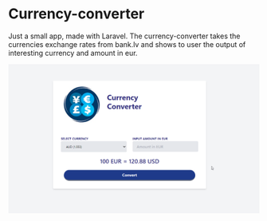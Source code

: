 
# Currency-converter

Just a small app, made with Laravel. 
The currency-converter takes the currencies exchange rates from bank.lv and shows to user the output of interesting currency and amount in eur. 


<img src="https://github.com/Mari-li/Currency-converter/blob/main/app/preview.png" alt="currency-converter printScreen">
